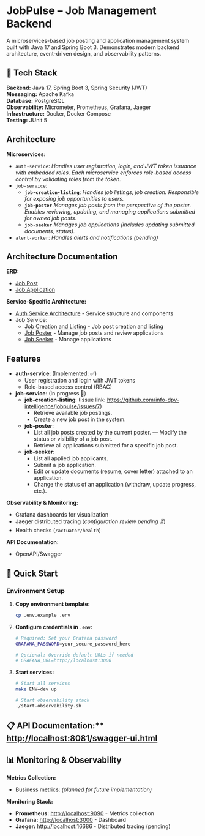 # JobPulse – Job Management Backend

A microservices-based job posting and application management system built with Java 17 and Spring Boot 3. Demonstrates modern backend architecture, event-driven design, and observability patterns.

## 🚀 Tech Stack

**Backend:** Java 17, Spring Boot 3, Spring Security (JWT)  
**Messaging:** Apache Kafka  
**Database:** PostgreSQL  
**Observability:** Micrometer, Prometheus, Grafana, Jaeger  
**Infrastructure:** Docker, Docker Compose  
**Testing:** JUnit 5  

## Architecture

**Microservices:**
- `auth-service`:
   _Handles user registration, login, and JWT token issuance with embedded roles. Each microservice enforces role-based access control by validating roles from the token._
- `job-service`:
   - **`job-creation-listing`**:
      _Handles job listings, job creation. Responsible for exposing job opportunities to users._
   - **`job-poster`**
      _Manages job posts from the perspective of the poster. Enables reviewing, updating, and managing applications submitted for owned job posts._
   - **`job-seeker`**
      _Manages job applications (includes updating submitted documents, status)._
- `alert-worker`:
   _Handles alerts and notifications (pending)_

## Architecture Documentation
**ERD:**
- [Job Post](docs/job-service/database-design/job_post.puml)
- [Job Application](docs/job-service/database-design/job_application.puml)

**Service-Specific Architecture:**
- [Auth Service Architecture](docs/auth-service/auth-service.puml) - Service structure and components
- Job Service:
   - [Job Creation and Listing](docs/job-service/job-creation-listing/design.puml) - Job post creation and listing
   - [Job Poster](docs/job-service/job-poster/design.puml) - Manage job posts and review applications
   - [Job Seeker](docs/job-service/job-seeker/design.puml) - Manage applications

## Features
   - **auth-service**: (Implemented: ✅)
     - User registration and login with JWT tokens
     - Role-based access control (RBAC)
   - **job-service**: (In progress 🚧)
      - **job-creation-listing**: (Issue link: https://github.com/info-dpv-intelligence/jobpulse/issues/7)
         - Retrieve available job postings.
         - Create a new job post in the system.
      - **job-poster**:
         - List all job posts created by the current poster.
         — Modify the status or visibility of a job post.
         - Retrieve all applications submitted for a specific job post.
      - **job-seeker**:
         - List all applied job applicants.
         - Submit a job application.
         - Edit or update documents (resume, cover letter) attached to an application.
         - Change the status of an application (withdraw, update progress, etc.).

**Observability & Monitoring:**
- Grafana dashboards for visualization
- Jaeger distributed tracing (_configuration review pending ⏳_)
- Health checks (`/actuator/health`) 

**API Documentation:**
- OpenAPI/Swagger

## 🔧 Quick Start

### Environment Setup
1. **Copy environment template:**
   ```bash
   cp .env.example .env
   ```

2. **Configure credentials in `.env`:**
   ```bash
   # Required: Set your Grafana password
   GRAFANA_PASSWORD=your_secure_password_here
   
   # Optional: Override default URLs if needed
   # GRAFANA_URL=http://localhost:3000
   ```

3. **Start services:**
   ```bash
   # Start all services
   make ENV=dev up

   # Start observability stack
   ./start-observability.sh
   ```

## 📋 API Documentation:** [http://localhost:8081/swagger-ui.html](http://localhost:8081/swagger-ui.html)

## 📊 Monitoring & Observability

**Metrics Collection:**
- Business metrics: *(planned for future implementation)*

**Monitoring Stack:**
- **Prometheus:** [http://localhost:9090](http://localhost:9090) - Metrics collection
- **Grafana:** [http://localhost:3000](http://localhost:3000) - Dashboard
- **Jaeger:** [http://localhost:16686](http://localhost:16686) - Distributed tracing (pending)
